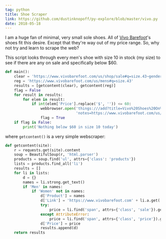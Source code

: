 ```yaml
---
tag: python
title: Shoe Scraper
link: https://github.com/dustinknopoff/py-explore/blob/master/vivo.py
date: 2018-05-18
---
```


I am a huge fan of minimal, very small sole shoes. All of [Vivo Barefoot](https://www.vivobarefoot.com/us)'s shoes fit this desire. Except that they're way out of my price range. So, why not try and learn to scrape the web?

This script looks through every men's shoe with size 10 in stock (my size) to see if there are any on sale and specifically below $60.

```python
def main():
    clear = 'https://www.vivobarefoot.com/us/shop/sale#q=size.43~gender.Mens'
    reg = 'https://www.vivobarefoot.com/us/mens#q=size.43'
    results = [getcontent(clear), getcontent(reg)]
    flag = False
    for result in results:
        for elem in result:
            if int(elem['Price'].replace('$', '')) <= 60:
                webbrowser.open('things:///add?title=Vivo%20Shoes%20On%20Sale!&'
                                'notes=https://www.vivobarefoot.com/us/shop/sale#q=size.43~gender.Mens&when=Today')
                flag = True
    if flag is False:
        print('Nothing below $60 in size 10 today')
```

where `getcontent()` is a very simple webscraper:

```python
def getcontent(site):
    r = requests.get(site).content
    soup = BeautifulSoup(r, 'html.parser')
    products = soup.find('ul', attrs={'class': 'products'})
    lists = products.find_all('li')
    results = []
    for li in lists:
        d = {}
        names = li.strong.get_text()
        if 'Men' in names:
            if 'Women' not in names:
                d['Product'] = names
                d['Link'] = 'https://www.vivobarefoot.com' + li.a.get('href')
                try:
                    price = li.find('span', attrs={'class', 'sale'}).get_text()
                except AttributeError:
                    price = li.find('span', attrs={'class', 'price'}).get_text()
                d['Price'] = price
                results.append(d)
    return results
```
